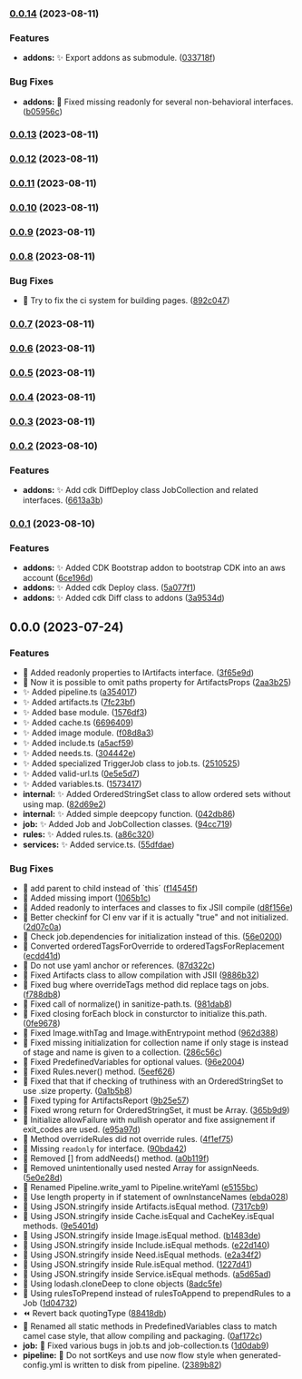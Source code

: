 
### [0.0.14](https://gitlab.com/gcix/gcix/compare/v0.0.13...v0.0.14) (2023-08-11)


### Features

* **addons:** :sparkles: Export addons as submodule. ([033718f](https://gitlab.com/gcix/gcix/commit/033718f4c23ccc60f3fc101d8d5a058c59d8f778))


### Bug Fixes

* **addons:** :bug: Fixed missing readonly for several non-behavioral interfaces. ([b05956c](https://gitlab.com/gcix/gcix/commit/b05956cf4809b403b712dc9937bc65ef70fe4704))

### [0.0.13](https://gitlab.com/gcix/gcix/compare/v0.0.12...v0.0.13) (2023-08-11)

### [0.0.12](https://gitlab.com/gcix/gcix/compare/v0.0.11...v0.0.12) (2023-08-11)

### [0.0.11](https://gitlab.com/gcix/gcix/compare/v0.0.10...v0.0.11) (2023-08-11)

### [0.0.10](https://gitlab.com/gcix/gcix/compare/v0.0.9...v0.0.10) (2023-08-11)

### [0.0.9](https://gitlab.com/gcix/gcix/compare/v0.0.8...v0.0.9) (2023-08-11)

### [0.0.8](https://gitlab.com/gcix/gcix/compare/v0.0.7...v0.0.8) (2023-08-11)


### Bug Fixes

* :green_heart: Try to fix the ci system for building pages. ([892c047](https://gitlab.com/gcix/gcix/commit/892c047ba3724e147d8a3e6edd0c7386eafeb952))

### [0.0.7](https://gitlab.com/gcix/gcix/compare/v0.0.6...v0.0.7) (2023-08-11)

### [0.0.6](https://gitlab.com/gcix/gcix/compare/v0.0.5...v0.0.6) (2023-08-11)

### [0.0.5](https://gitlab.com/gcix/gcix/compare/v0.0.4...v0.0.5) (2023-08-11)

### [0.0.4](https://gitlab.com/gcix/gcix/compare/v0.0.3...v0.0.4) (2023-08-11)

### [0.0.3](https://gitlab.com/gcix/gcix/compare/v0.0.2...v0.0.3) (2023-08-11)

### [0.0.2](https://gitlab.com/gcix/gcix/compare/v0.0.1...v0.0.2) (2023-08-10)


### Features

* **addons:** :sparkles: Add cdk DiffDeploy class JobCollection and related interfaces. ([6613a3b](https://gitlab.com/gcix/gcix/commit/6613a3b362ab35117a630e2dc3a06b25c0383fd8))

### [0.0.1](https://gitlab.com/gcix/gcix/compare/v0.0.0...v0.0.1) (2023-08-10)


### Features

* **addons:** :sparkles: Added CDK Bootstrap addon to bootstrap CDK into an aws account ([6ce196d](https://gitlab.com/gcix/gcix/commit/6ce196d3e0358b1441c76835ba64ca5bec3afa85))
* **addons:** :sparkles: Added cdk Deploy class. ([5a077f1](https://gitlab.com/gcix/gcix/commit/5a077f1ac032e3105887f16368e37e86694ebcad))
* **addons:** :sparkles: Added cdk Diff class to addons ([3a9534d](https://gitlab.com/gcix/gcix/commit/3a9534d898985b604dd6f57bb894df1ca7698fb2))

## 0.0.0 (2023-07-24)


### Features

* :art: Added readonly properties to IArtifacts interface. ([3f65e9d](https://gitlab.com/gcix/gcix/commit/3f65e9ddb492b0cc330d4f97bde8bd90ac54bde8))
* :art: Now it is possible to omit paths property for ArtifactsProps ([2aa3b25](https://gitlab.com/gcix/gcix/commit/2aa3b254ad444b52aa965be9d8e983a988ffa3e9))
* :sparkles:  Added pipeline.ts ([a354017](https://gitlab.com/gcix/gcix/commit/a354017fc49828517e9bc8cb51e8ba94b453ecc3))
* :sparkles: Added artifacts.ts ([7fc23bf](https://gitlab.com/gcix/gcix/commit/7fc23bff428aff39ecba77a1cadfaf4f12529ba3))
* :sparkles: Added base module. ([1576df3](https://gitlab.com/gcix/gcix/commit/1576df3286a1485f48515f1145a65a16c08f96a9))
* :sparkles: Added cache.ts ([6696409](https://gitlab.com/gcix/gcix/commit/669640921b2800b51afea10e3aa430ad32c305f4))
* :sparkles: Added image module. ([f08d8a3](https://gitlab.com/gcix/gcix/commit/f08d8a3ac3f6daac8f520fa8b39ebd0d48c89d4e))
* :sparkles: Added include.ts ([a5acf59](https://gitlab.com/gcix/gcix/commit/a5acf59b4b653aea0d914aa46c6b4858836cce56))
* :sparkles: Added needs.ts. ([304442e](https://gitlab.com/gcix/gcix/commit/304442ef5d577eba42c2627b30b452eac6f0fc64))
* :sparkles: Added specialized TriggerJob class to job.ts. ([2510525](https://gitlab.com/gcix/gcix/commit/251052524528ec8a77607636d5c77e6ae2d6b37e))
* :sparkles: Added valid-url.ts ([0e5e5d7](https://gitlab.com/gcix/gcix/commit/0e5e5d72b3776312e46c73d1efedc1635c9f8d20))
* :sparkles: Added variables.ts. ([1573417](https://gitlab.com/gcix/gcix/commit/1573417528f959236e7ccea3536c43022d3beb30))
* **internal:** :sparkles: Added OrderedStringSet class to allow ordered sets without using map. ([82d69e2](https://gitlab.com/gcix/gcix/commit/82d69e2b87962321d4b944c2fcef8a7dfd733c4c))
* **internal:** :sparkles: Added simple deepcopy function. ([042db86](https://gitlab.com/gcix/gcix/commit/042db86b8821fd60b49774cced0abaf26052d47e))
* **job:** :sparkles: Added Job and JobCollection classes. ([94cc719](https://gitlab.com/gcix/gcix/commit/94cc7190ad09ef7d7f9711b49b9a2e0762a1798d))
* **rules:** :sparkles: Added rules.ts. ([a86c320](https://gitlab.com/gcix/gcix/commit/a86c3208f9e3ff5458190026ec66ee072991914a))
* **services:** :sparkles: Added service.ts. ([55dfdae](https://gitlab.com/gcix/gcix/commit/55dfdaef50f452ec2776e92dbe804dfd6933580c))


### Bug Fixes

* :bug: add parent to child instead of `this´ ([f14545f](https://gitlab.com/gcix/gcix/commit/f14545f465b1dd7ad00a59b27624097bd768e34b))
* :bug: Added missing import ([1065b1c](https://gitlab.com/gcix/gcix/commit/1065b1cc8278c2882517ba0f692d268d2b4ff56e))
* :bug: Added readonly to interfaces and classes to fix JSII compile ([d8f156e](https://gitlab.com/gcix/gcix/commit/d8f156e4e5d5ac5ace51583d37b1110349812774))
* :bug: Better checkinf for CI env var if it is actually "true" and not initialized. ([2d07c0a](https://gitlab.com/gcix/gcix/commit/2d07c0a7bbbcdad480279b2c19f1f86479f64f60))
* :bug: Check job.dependencies for initialization instead of this. ([56e0200](https://gitlab.com/gcix/gcix/commit/56e0200b1630d788b1d9ea35df0f8cb2f235cdc9))
* :bug: Converted orderedTagsForOverride to orderedTagsForReplacement ([ecdd41d](https://gitlab.com/gcix/gcix/commit/ecdd41d6b543d7fdf74222e01b185b820aeb6a74))
* :bug: Do not use yaml anchor or references. ([87d322c](https://gitlab.com/gcix/gcix/commit/87d322c98baa2da9e13368968c3c0ffaa8270f38))
* :bug: Fixed Artifacts class to allow compilation with JSII ([9886b32](https://gitlab.com/gcix/gcix/commit/9886b322ca9385560601953ae93296bedb5067ca))
* :bug: Fixed bug where overrideTags method did replace tags on jobs. ([f788db8](https://gitlab.com/gcix/gcix/commit/f788db896b7942cacd5afc633cccabf2435ee1e6))
* :bug: Fixed call of normalize() in sanitize-path.ts. ([981dab8](https://gitlab.com/gcix/gcix/commit/981dab8dd3fdcfc73f5b146aa102a2d94ef30284))
* :bug: Fixed closing forEach block in consturctor to initialize this.path. ([0fe9678](https://gitlab.com/gcix/gcix/commit/0fe96782e58a2ffc2e49a604b7896b0592054109))
* :bug: Fixed Image.withTag and Image.withEntrypoint method ([962d388](https://gitlab.com/gcix/gcix/commit/962d38801c72e190672f9bf16e40a3c06d59b57e))
* :bug: Fixed missing initialization for collection name if only stage is instead of stage and name is given to a collection. ([286c56c](https://gitlab.com/gcix/gcix/commit/286c56c679f838263aa948d3b4f32900f8ca0055))
* :bug: Fixed PredefinedVariables for optional values. ([96e2004](https://gitlab.com/gcix/gcix/commit/96e200463976f6f2e193b3399677dca8f90cc458))
* :bug: Fixed Rules.never() method. ([5eef626](https://gitlab.com/gcix/gcix/commit/5eef626aaf0ad0def9213508507313947382265c))
* :bug: Fixed that that if checking of truthiness with an OrderedStringSet to use .size property. ([0a1b5b8](https://gitlab.com/gcix/gcix/commit/0a1b5b8cd468b616a36bdec9f2657f132b3491db))
* :bug: Fixed typing for ArtifactsReport ([9b25e57](https://gitlab.com/gcix/gcix/commit/9b25e576bbec45d41899aecea07dab66873aebf2))
* :bug: Fixed wrong return for OrderedStringSet, it must be Array. ([365b9d9](https://gitlab.com/gcix/gcix/commit/365b9d95d42ee66d4d5b9edcf87e54d50381dd94))
* :bug: Initialize allowFailure with nullish operator and fixe assignement if exit_codes are used. ([e95a97d](https://gitlab.com/gcix/gcix/commit/e95a97d5e09087f89b4484e5c2fed12631fb1f11))
* :bug: Method overrideRules did not override rules. ([4f1ef75](https://gitlab.com/gcix/gcix/commit/4f1ef75f63d738c9b4a322e860d7068cc6387a7a))
* :bug: Missing `readonly` for interface. ([90bda42](https://gitlab.com/gcix/gcix/commit/90bda42247089f55440c2e2092b85a27ac2f82e0))
* :bug: Removed [] from addNeeds() method. ([a0b119f](https://gitlab.com/gcix/gcix/commit/a0b119f0470175b3c70736e4e73a065adf806707))
* :bug: Removed unintentionally used nested Array for assignNeeds. ([5e0e28d](https://gitlab.com/gcix/gcix/commit/5e0e28db3e278d793f42ebbf110e60a6a83d206c))
* :bug: Renamed Pipeline.write_yaml to Pipeline.writeYaml ([e5155bc](https://gitlab.com/gcix/gcix/commit/e5155bcc7f0d858c6839bb7baa8bd2746f982acb))
* :bug: Use length property in if statement of ownInstanceNames ([ebda028](https://gitlab.com/gcix/gcix/commit/ebda02864e42829c03a2123f5381bb4a13884fc5))
* :bug: Using JSON.stringify inside Artifacts.isEqual method. ([7317cb9](https://gitlab.com/gcix/gcix/commit/7317cb9549d4ecbb11046e7d9cf8c6b2fdcaf80c))
* :bug: Using JSON.stringify inside Cache.isEqual and CacheKey.isEqual methods. ([9e5401d](https://gitlab.com/gcix/gcix/commit/9e5401d8eab20ee5a8dc1555853e5885c3e80048))
* :bug: Using JSON.stringify inside Image.isEqual method. ([b1483de](https://gitlab.com/gcix/gcix/commit/b1483de98c5ac618c9fb1af638cc183a2bb2894e))
* :bug: Using JSON.stringify inside Include.isEqual methods. ([e22d140](https://gitlab.com/gcix/gcix/commit/e22d140f57ae0637828a91e500bddf70c31808a3))
* :bug: Using JSON.stringify inside Need.isEqual methods. ([e2a34f2](https://gitlab.com/gcix/gcix/commit/e2a34f2ce166008ee93a17f1fd446cf5497e9bf6))
* :bug: Using JSON.stringify inside Rule.isEqual method. ([1227d41](https://gitlab.com/gcix/gcix/commit/1227d416a088e11219fe1340c2fe04f0b5e09867))
* :bug: Using JSON.stringify inside Service.isEqual methods. ([a5d65ad](https://gitlab.com/gcix/gcix/commit/a5d65add46a8926a38938b8e56f89ca5d2edc930))
* :bug: Using lodash.cloneDeep to clone objects ([8adc5fe](https://gitlab.com/gcix/gcix/commit/8adc5fef6f1538d54fff0600df4d79773954d7ae))
* :bug: Using rulesToPrepend instead of rulesToAppend to prependRules to a Job ([1d04732](https://gitlab.com/gcix/gcix/commit/1d047325a1fecd8dbd05a93165f0d4ae89cd7d7c))
* :rewind: Revert back quotingType ([88418db](https://gitlab.com/gcix/gcix/commit/88418db1324e379cfcab2dca9883e18fce156fce))
* :truck: Renamed all static methods in PredefinedVariables class to match camel case style, that allow compiling and packaging. ([0af172c](https://gitlab.com/gcix/gcix/commit/0af172c2ad4376c03fa646bb8e64cff1efca7610))
* **job:** :bug: Fixed various bugs in job.ts and job-collection.ts ([1d0dab9](https://gitlab.com/gcix/gcix/commit/1d0dab9baf14f7a1bdb9a6255b9e58b22ec3216e))
* **pipeline:** :bug: Do not sortKeys and use now flow style when generated-config.yml is written to disk from pipeline. ([2389b82](https://gitlab.com/gcix/gcix/commit/2389b82693ed5b08bff593ec3a010776cee63b4a))

